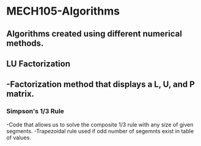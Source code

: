 # MECH105-Algorithms
Algorithms created  using different numerical methods.
---
## **LU Factorization**
-Factorization method that displays a L, U, and P matrix.
---
### **Simpson's 1/3 Rule**
-Code that allows us to solve the composite 1/3 rule with any size of given segments.
-Trapezoidal rule used if odd number of segemnts exist in table of values.
